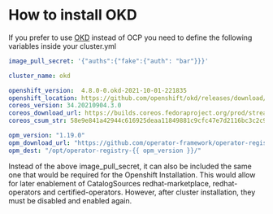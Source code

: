 # How to install OKD

If you prefer to use [OKD](https://docs.okd.io/latest/welcome/index.html) instead of OCP you need to define the following variables inside your cluster.yml

```yaml
image_pull_secret: '{"auths":{"fake":{"auth": "bar"}}}'

cluster_name: okd

openshift_version:  4.8.0-0.okd-2021-10-01-221835
openshift_location: https://github.com/openshift/okd/releases/download/{{ openshift_version }}
coreos_version: 34.20210904.3.0
coreos_download_url: https://builds.coreos.fedoraproject.org/prod/streams/stable/builds/{{ coreos_version }}/x86_64/fedora-coreos-{{ coreos_version }}-qemu.x86_64.qcow2.xz
coreos_csum_str: 58e9e841a42944c616925deaa11849881c9cfc47e7d2116bc3c2c9985fea632a

opm_version: "1.19.0"
opm_download_url: "https://github.com/operator-framework/operator-registry/releases/download/v{{ opm_version }}/linux-amd64-opm"
opm_dest: "/opt/operator-registry-{{ opm_version }}/"
```

Instead of the above image_pull_secret, it can also be included the same one that would be required for the Openshift Installation. This would allow for later enablement of CatalogSources redhat-marketplace, redhat-operators and certified-operators.
However, after cluster installation, they must be disabled and enabled again.